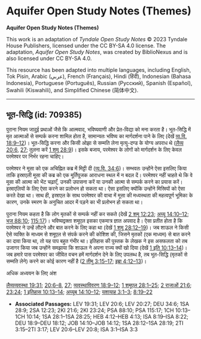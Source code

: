 # Aquifer Open Study Notes (Themes)

**Aquifer Open Study Notes (Themes)**

This work is an adaptation of *Tyndale Open Study Notes* © 2023 Tyndale House Publishers, licensed under the CC BY\-SA 4\.0 license. The adaptation, *Aquifer Open Study Notes*, was created by BiblioNexus and is also licensed under CC BY\-SA 4\.0\.

This resource has been adapted into multiple languages, including English, Tok Pisin, Arabic (عربي), French (Français), Hindi (हिंदी), Indonesian (Bahasa Indonesia), Portuguese (Português), Russian (Русский), Spanish (Español), Swahili (Kiswahili), and Simplified Chinese (简体中文).



--------------------------------

## भूत-सिद्धि (id: 709385)

पुराना नियम जादुई प्रथाओं जैसे कि आत्मवाद, भविष्यवाणी और प्रेत\-विद्या को मना करता है। भूत\-सिद्धि में मृत आत्माओं से सम्पर्क करना शामिल होता है, सामान्यतः भविष्य का मार्गदर्शना पाने के लिए (देखें [व्य.वि. 18:9–12](https://ref.ly/Deut18:9-Deut18:12))। भूत\-सिद्धि करना और किसी ओझा से सम्मति लेना मृत्यु\-दण्ड के योग्य अपराध थे ([लैव्य 20:6](https://ref.ly/Lev20:6), [27](https://ref.ly/Lev20:27); तुलना करें [1 शमू 28:9](https://ref.ly/1Sam28:9))। इसके बजाय, परमेश्वर के लोगों को मार्गदर्शन के लिए केवल परमेश्वर पर निर्भर रहना चाहिए।

परमेश्वर ने मूसा को एक अचिह्नित कब्र में मिट्टी दी ([व्य.वि. 34:6](https://ref.ly/Deut34:6))। सम्भवतः उन्होंने ऐसा इसलिए किया ताकि इस्राएली मूसा की कब्र को एक मूर्तिपूजक आराधना स्थल में न बदल दें। परमेश्वर नहीं चाहते थे कि वे मूसा की आत्मा को भेंट चढ़ाएँ, उनकी उपासना करें या उनकी आत्मा से सम्पर्क करने का प्रयास करें। इस्राएलियों के लिए ऐसा करने का प्रलोभन हो सकता था। ऐसा इसलिए क्योंकि उन्होंने मिस्रियों को ऐसा करते देखा था। साथ ही, इस्राएल के साथ परमेश्वर की वाचा में मूसा की मध्यस्थता की महत्वपूर्ण भूमिका के कारण, उनके स्मरण के अनुचित आदर में पड़ने का भी प्रलोभन हो सकता था।

पुराना नियम कहता है कि लोग मृतकों से सम्पर्क नहीं कर सकते (देखें [2 शमू 12:23](https://ref.ly/2Sam12:23); [अय्यू 14:10–12](https://ref.ly/Job14:10-Job14:12); [भज 88:10](https://ref.ly/Ps88:10); [115:17](https://ref.ly/Ps115:17))। भविष्यद्वक्ता शमूएल इसका एकमात्र ज्ञात अपवाद है। ऐसा प्रतीत होता है कि परमेश्वर ने उन्हें लौटने और बात करने के लिए कहा था (देखें [1 शमू 28:12–19](https://ref.ly/1Sam28:12-1Sam28:19))। जब शाऊल ने किसी ऐसे व्यक्ति के माध्यम से शमूएल से संपर्क करने की कोशिश की, जिसने मृतकों (एक माध्यम) से बात करने का दावा किया था, तो यह पाप बहुत गंभीर था। इतिहास की पुस्तक के लेखक ने इस असफलता को तब उजागर किया जब उन्होंने समझाया कि शाऊल ने अपना राज्य क्यों खो दिया (देखें [1 इति 10:13–14](https://ref.ly/1Chr10:13-1Chr10:14))। जब हमारे पास परमेश्वर का जीवित वचन हमें मार्गदर्शन देने के लिए उपलब्ध है, तब भूत\-सिद्धि (मृतकों से सम्मति लेने) करने का कोई कारण नहीं है ([2 तीमु 3:15–17](https://ref.ly/2Tim3:15-2Tim3:17); [इब्रा 4:12–13](https://ref.ly/Heb4:12-Heb4:13))।

अधिक अध्ययन के लिए अंश

[लैव्यव्यवस्था 19:31](https://ref.ly/Lev19:31); [20:6–8](https://ref.ly/Lev20:6-Lev20:8), [27](https://ref.ly/Lev20:27); [व्यवस्थाविवरण 18:9–12](https://ref.ly/Deut18:9-Deut18:12); [1 शमूएल 28:1–25](https://ref.ly/1Sam28:1-1Sam28:25); [2 राजाओं 21:6](https://ref.ly/2Kgs21:6); [23:24](https://ref.ly/2Kgs23:24); [1 इतिहास 10:13–14](https://ref.ly/1Chr10:13-1Chr10:14); [अय्यूब 14:10–12](https://ref.ly/Job14:10-Job14:12); [यशायाह 3:1–3](https://ref.ly/Isa3:1-Isa3:3); [8:19–22](https://ref.ly/Isa8:19-Isa8:22)

* **Associated Passages:** LEV 19:31; LEV 20:6; LEV 20:27; DEU 34:6; 1SA 28:9; 2SA 12:23; 2KI 21:6; 2KI 23:24; PSA 88:10; PSA 115:17; 1CH 10:13–1CH 10:14; 1SA 28:1–1SA 28:25; HEB 4:12–HEB 4:13; ISA 8:19–ISA 8:22; DEU 18:9–DEU 18:12; JOB 14:10–JOB 14:12; 1SA 28:12–1SA 28:19; 2TI 3:15–2TI 3:17; LEV 20:6–LEV 20:8; ISA 3:1–ISA 3:3

